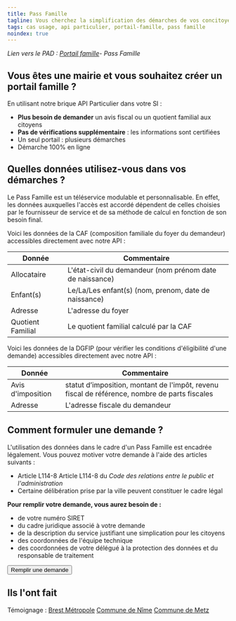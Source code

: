 ```yaml
---
title: Pass Famille
tagline: Vous cherchez la simplification des démarches de vos concitoyens ? Créez un portail famille
tags: cas usage, api particulier, portail-famille, pass famille
noindex: true
---
```

 *Lien vers le PAD : [Portail famille](/guide/portail-famille)- Pass Famille*


## Vous êtes une mairie et vous souhaitez créer un portail famille ? 

En utilisant notre brique API Particulier dans votre SI : 
- **Plus besoin de demander** un avis fiscal ou un quotient familial aux citoyens
- **Pas de vérifications supplémentaire** : les informations sont certifiées
- Un seul portail : plusieurs démarches 
- Démarche 100% en ligne

## Quelles données utilisez-vous dans vos démarches ?

Le Pass Famille est un téléservice modulable et personnalisable. En effet, les données auxquelles l'accès est accordé dépendent de celles choisies par le fournisseur de service et de sa méthode de calcul en fonction de son besoin final.

Voici les données de la CAF (composition familiale du foyer du demandeur) accessibles directement avec notre API : 

| Donnée            | Commentaire                                              |
| ----------------- | -------------------------------------------------------- |
| Allocataire       | L'état-civil du demandeur (nom prénom date de naissance) |
| Enfant(s)         | Le/La/Les enfant(s) (nom, prenom, date de naissance)     |
| Adresse           | L'adresse du foyer                                       |
| Quotient Familial | Le quotient familial calculé par la CAF                  |

Voici les données de la DGFIP (pour vérifier les conditions d'éligibilité d'une demande) accessibles directement avec notre API :

| Donnée            | Commentaire                                                                                  |
| ----------------- | -------------------------------------------------------------------------------------------- |
| Avis d'imposition | statut d’imposition, montant de l'impôt, revenu fiscal de référence, nombre de parts fiscales |
| Adresse           | L'adresse fiscale du demandeur                                                                |


## Comment formuler une demande ?

L'utilisation des données dans le cadre d'un Pass Famille est encadrée légalement. Vous pouvez motiver votre demande à l'aide des articles suivants :

* Article L114-8 <External href="https://www.legifrance.gouv.fr/affichCodeArticle.do?idArticle=LEGIARTI000033219997&cidTexte=LEGITEXT000031366350&dateTexte=20161009"> Article L114-8 </External> du *Code des relations entre le public et l'administration* 
* Certaine délibération prise par la ville peuvent constituer le cadre légal

**Pour remplir votre demande, vous aurez besoin de :**

- de votre numéro SIRET
- du cadre juridique associé à votre demande
- de la description du service justifiant une simplication pour les citoyens
- des coordonnées de l'équipe technique
- des coordonnées de votre délégué à la protection des données et du responsable de traitement

<Button href="https://signup.api.gouv.fr/api-particulier">Remplir une demande</Button>


## Ils l'ont fait

Témoignage :
[Brest Métropole](https://signup.api.gouv.fr/api-particulier/1255#donnees) 
[Commune de Nîme](https://signup.api.gouv.fr/api-particulier/129#organisation)
[Commune de Metz](https://signup.api.gouv.fr/api-particulier/626#organisation)
